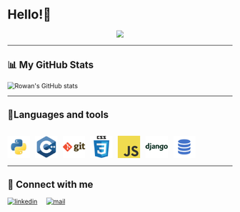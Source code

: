 # Hello!👋
<p align="center">
<img src="https://readme-typing-svg.demolab.com?font=Inconsolata+&size=30&pause=1000&color=85BEFD&center=true&vCenter=true&random=false&width=435&lines=Hello+World!;Rowan+Here!;FCAI+Student" >
</p>
<hr>


##  📊 My GitHub Stats

![Rowan's GitHub stats](https://github.com/rowanammar/terminal-readme/blob/master/github_stats.svg)
<hr>


## 🔮Languages and tools
<br>
<code><img height="50" src="https://raw.githubusercontent.com/github/explore/80688e429a7d4ef2fca1e82350fe8e3517d3494d/topics/python/python.png"></code> &nbsp;
<code><img height="50" src="https://raw.githubusercontent.com/github/explore/80688e429a7d4ef2fca1e82350fe8e3517d3494d/topics/cpp/cpp.png"></code> &nbsp;
<code><img height="50" src="https://raw.githubusercontent.com/github/explore/80688e429a7d4ef2fca1e82350fe8e3517d3494d/topics/git/git.png"></code> &nbsp;
<code><img height="50" src="https://raw.githubusercontent.com/github/explore/80688e429a7d4ef2fca1e82350fe8e3517d3494d/topics/css/css.png"></code> &nbsp;
<code><img height="50" src="https://raw.githubusercontent.com/github/explore/80688e429a7d4ef2fca1e82350fe8e3517d3494d/topics/javascript/javascript.png"></code> &nbsp;
<code><img height="50" src="https://raw.githubusercontent.com/github/explore/80688e429a7d4ef2fca1e82350fe8e3517d3494d/topics/django/django.png"></code> &nbsp;
<code><img height="50" src="https://raw.githubusercontent.com/github/explore/80688e429a7d4ef2fca1e82350fe8e3517d3494d/topics/sql/sql.png"></code> &nbsp;
<br>

<hr>

<!--## 🎶Listening to
 &nbsp;
[![spotify-github-profile](https://spotify-github-profile.vercel.app/api/view?uid=d09f217t96w8s61w8jwflnuka&cover_image=true&theme=natemoo-re&show_offline=false&background_color=121212&interchange=true&bar_color=800040&bar_color_cover=true)](https://github.com/kittinan/spotify-github-profile)-->


## 🤝 Connect with me

<!--[![LinkedIn](https://www.vectorlogo.zone/logos/linkedin/linkedin-icon.svg )](www.linkedin.com/in/rawan-ehab-226435261)-->
<a href="www.linkedin.com/in/rawan523" target="_blank"><img src="https://www.vectorlogo.zone/logos/linkedin/linkedin-icon.svg" width="30px" alt="linkedin"></a>
&nbsp; &nbsp;
<a href="mailto:rawanehab523@gmail.com"><img src="https://www.vectorlogo.zone/logos/gmail/gmail-icon.svg" width="30px" alt="mail"></a> 
&nbsp; &nbsp;

